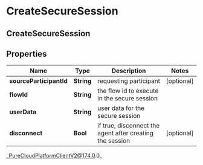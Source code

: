 # CreateSecureSession

## CreateSecureSession

## Properties

|Name | Type | Description | Notes|
|------------ | ------------- | ------------- | -------------|
| **sourceParticipantId** | **String** | requesting participant | [optional] |
| **flowId** | **String** | the flow id to execute in the secure session | |
| **userData** | **String** | user data for the secure session | |
| **disconnect** | **Bool** | if true, disconnect the agent after creating the session | [optional] |



_PureCloudPlatformClientV2@174.0.0_
